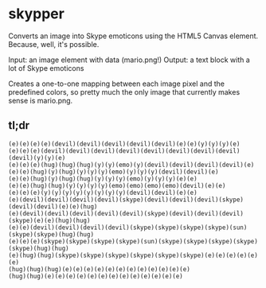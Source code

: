 skypper
=======

Converts an image into Skype emoticons using the HTML5 Canvas element. Because, well, it's possible.

Input: an image element with data (mario.png!)
Output: a text block with a lot of Skype emoticons

Creates a one-to-one mapping between each image pixel and the predefined colors,
so pretty much the only image that currently makes sense is mario.png.

tl;dr
-----

	(e)(e)(e)(e)(devil)(devil)(devil)(devil)(devil)(e)(e)(y)(y)(y)(e)
	(e)(e)(e)(devil)(devil)(devil)(devil)(devil)(devil)(devil)(devil)(devil)(y)(y)(e)
	(e)(e)(e)(hug)(hug)(hug)(y)(y)(emo)(y)(devil)(devil)(devil)(devil)(e)
	(e)(e)(hug)(y)(hug)(y)(y)(y)(emo)(y)(y)(y)(devil)(devil)(e)
	(e)(e)(hug)(y)(hug)(hug)(y)(y)(y)(emo)(y)(y)(y)(e)(e)
	(e)(e)(hug)(hug)(y)(y)(y)(y)(emo)(emo)(emo)(emo)(devil)(e)(e)
	(e)(e)(e)(y)(y)(y)(y)(y)(y)(y)(y)(devil)(devil)(e)(e)
	(e)(devil)(devil)(devil)(devil)(skype)(devil)(devil)(devil)(skype)(devil)(devil)(e)(e)(hug)
	(e)(devil)(devil)(devil)(devil)(devil)(skype)(devil)(devil)(devil)(skype)(e)(e)(hug)(hug)
	(e)(e)(devil)(devil)(devil)(devil)(skype)(skype)(skype)(skype)(sun)(skype)(skype)(hug)(hug)
	(e)(e)(e)(skype)(skype)(skype)(skype)(sun)(skype)(skype)(skype)(skype)(skype)(hug)(hug)
	(e)(hug)(hug)(skype)(skype)(skype)(skype)(skype)(skype)(e)(e)(e)(e)(e)(e)
	(hug)(hug)(hug)(e)(e)(e)(e)(e)(e)(e)(e)(e)(e)(e)(e)
	(hug)(hug)(e)(e)(e)(e)(e)(e)(e)(e)(e)(e)(e)(e)(e)
